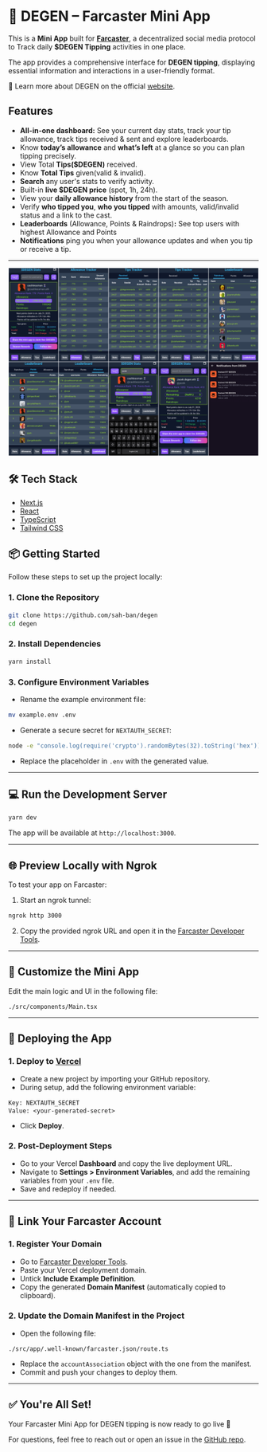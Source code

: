 # 🚀 DEGEN – Farcaster Mini App

This is a **Mini App** built for [**Farcaster**](https://farcaster.xyz), a decentralized social media protocol to Track daily **$DEGEN Tipping** activities in one place.

The app provides a comprehensive interface for **DEGEN tipping**, displaying essential information and interactions in a user-friendly format.

🔗 Learn more about DEGEN on the official [website](https://www.degen.tips).


## Features

- **All-in-one dashboard:** See your current day stats, track your tip allowance, track tips received & sent and explore leaderboards.
- Know **today’s allowance** and **what’s left** at a glance so you can plan tipping precisely.
- View Total **Tips($DEGEN)** received.
- Know **Total Tips** given(valid & invalid).
- **Search** any user's stats to verify activity.
- Built-in **live $DEGEN price** (spot, 1h, 24h).
- View your **daily allowance history** from the start of the season.
- Verify **who tipped you**, **who you tipped** with amounts, valid/invalid status and a link to the cast.
- **Leaderboards** (Allowance, Points & Raindrops)**:** See top users with highest Allowance and Points
- **Notifications** ping you when your allowance updates and when you tip or receive a tip.
---
![og](public/screenshot.png)

## 🛠️ Tech Stack

- [Next.js](https://nextjs.org/)
- [React](https://reactjs.org/)
- [TypeScript](https://www.typescriptlang.org/)
- [Tailwind CSS](https://tailwindcss.com/)


## 📦 Getting Started

Follow these steps to set up the project locally:

### 1. Clone the Repository

```bash
git clone https://github.com/sah-ban/degen
cd degen
```

### 2. Install Dependencies

```bash
yarn install
```

### 3. Configure Environment Variables

- Rename the example environment file:

```bash
mv example.env .env
```

- Generate a secure secret for `NEXTAUTH_SECRET`:

```bash
node -e "console.log(require('crypto').randomBytes(32).toString('hex'))"
```

- Replace the placeholder in `.env` with the generated value.

---

## 💻 Run the Development Server

```bash
yarn dev
```

The app will be available at `http://localhost:3000`.

---

## 🌐 Preview Locally with Ngrok

To test your app on Farcaster:

1. Start an ngrok tunnel:

```bash
ngrok http 3000
```

2. Copy the provided ngrok URL and open it in the [Farcaster Developer Tools](https://farcaster.xyz/~/developers/mini-apps/preview).

---

## 🧩 Customize the Mini App

Edit the main logic and UI in the following file:

```tsx
./src/components/Main.tsx
```

---

## 🚀 Deploying the App

### 1. Deploy to [Vercel](https://vercel.com/)

- Create a new project by importing your GitHub repository.
- During setup, add the following environment variable:

```
Key: NEXTAUTH_SECRET
Value: <your-generated-secret>
```

- Click **Deploy**.

### 2. Post-Deployment Steps

- Go to your Vercel **Dashboard** and copy the live deployment URL.
- Navigate to **Settings > Environment Variables**, and add the remaining variables from your `.env` file.
- Save and redeploy if needed.

---

## 🔗 Link Your Farcaster Account

### 1. Register Your Domain

- Go to [Farcaster Developer Tools](https://farcaster.xyz/~/developers/mini-apps).
- Paste your Vercel deployment domain.
- Untick **Include Example Definition**.
- Copy the generated **Domain Manifest** (automatically copied to clipboard).

### 2. Update the Domain Manifest in the Project

- Open the following file:

```tsx
./src/app/.well-known/farcaster.json/route.ts
```

- Replace the `accountAssociation` object with the one from the manifest.
- Commit and push your changes to deploy them.

---

## ✅ You're All Set!

Your Farcaster Mini App for DEGEN tipping is now ready to go live 🚀

For questions, feel free to reach out or open an issue in the [GitHub repo](https://github.com/sah-ban/degen/issues).
